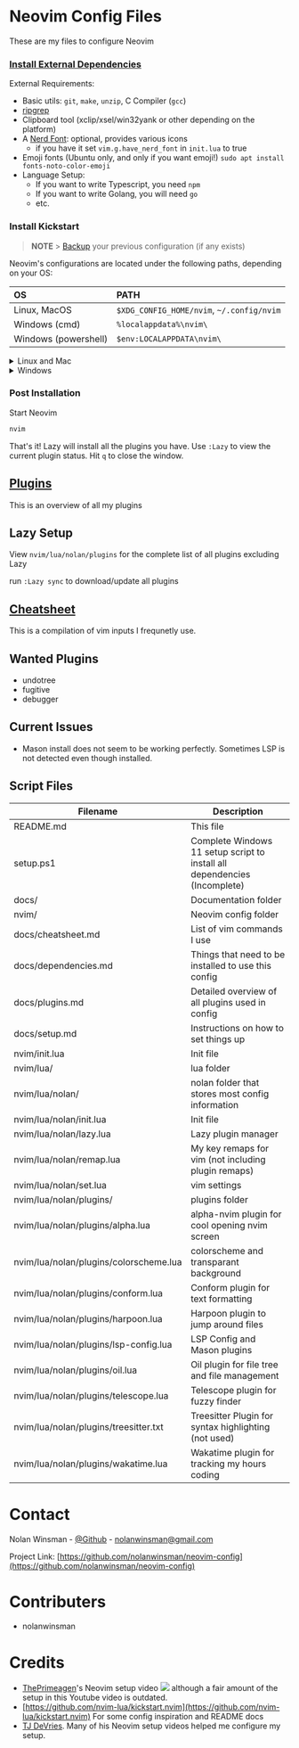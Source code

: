 # Neovim Config Files

These are my files to configure Neovim

### [Install External Dependencies](docs/setup.md)

External Requirements:

- Basic utils: `git`, `make`, `unzip`, C Compiler (`gcc`)
- [ripgrep](https://github.com/BurntSushi/ripgrep#installation)
- Clipboard tool (xclip/xsel/win32yank or other depending on the platform)
- A [Nerd Font](https://www.nerdfonts.com/): optional, provides various icons
  - if you have it set `vim.g.have_nerd_font` in `init.lua` to true
- Emoji fonts (Ubuntu only, and only if you want emoji!) `sudo apt install fonts-noto-color-emoji`
- Language Setup:
  - If you want to write Typescript, you need `npm`
  - If you want to write Golang, you will need `go`
  - etc.

### Install Kickstart

> **NOTE** > [Backup](#FAQ) your previous configuration (if any exists)

Neovim's configurations are located under the following paths, depending on your OS:

| OS                   | PATH                                      |
| :------------------- | :---------------------------------------- |
| Linux, MacOS         | `$XDG_CONFIG_HOME/nvim`, `~/.config/nvim` |
| Windows (cmd)        | `%localappdata%\nvim\`                    |
| Windows (powershell) | `$env:LOCALAPPDATA\nvim\`                 |

<details><summary> Linux and Mac </summary>

```sh
git clone https://github.com/nolanwinsman/nolanw.nvim.git "${XDG_CONFIG_HOME:-$HOME/.config}"/nvim
```

</details>

<details><summary> Windows </summary>

If you're using `cmd.exe`:

```
git clone https://github.com/nolanwinsman/nolanw.nvim.git "%localappdata%\nvim"
```

If you're using `powershell.exe`

```
git clone https://github.com/nolanwinsman/nolanw.nvim.git "${env:LOCALAPPDATA}\nvim"
```

</details>

### Post Installation

Start Neovim

```sh
nvim
```

That's it! Lazy will install all the plugins you have. Use `:Lazy` to view
the current plugin status. Hit `q` to close the window.

## [Plugins](docs/plugins.md)

This is an overview of all my plugins

## Lazy Setup

View `nvim/lua/nolan/plugins` for the complete list of all plugins excluding Lazy

run `:Lazy sync` to download/update all plugins

## [Cheatsheet](docs/cheatsheet.md)

This is a compilation of vim inputs I frequnetly use.

## Wanted Plugins

- undotree
- fugitive
- debugger

## Current Issues

- Mason install does not seem to be working perfectly. Sometimes LSP is not detected even though installed.

## Script Files

| Filename                               | Description                                                               |
| -------------------------------------- | ------------------------------------------------------------------------- |
| README.md                              | This file                                                                 |
| setup.ps1                              | Complete Windows 11 setup script to install all dependencies (Incomplete) |
| docs/                                  | Documentation folder                                                      |
| nvim/                                  | Neovim config folder                                                      |
| docs/cheatsheet.md                     | List of vim commands I use                                                |
| docs/dependencies.md                   | Things that need to be installed to use this config                       |
| docs/plugins.md                        | Detailed overview of all plugins used in config                           |
| docs/setup.md                          | Instructions on how to set things up                                      |
| nvim/init.lua                          | Init file                                                                 |
| nvim/lua/                              | lua folder                                                                |
| nvim/lua/nolan/                        | nolan folder that stores most config information                          |
| nvim/lua/nolan/init.lua                | Init file                                                                 |
| nvim/lua/nolan/lazy.lua                | Lazy plugin manager                                                       |
| nvim/lua/nolan/remap.lua               | My key remaps for vim (not including plugin remaps)                       |
| nvim/lua/nolan/set.lua                 | vim settings                                                              |
| nvim/lua/nolan/plugins/                | plugins folder                                                            |
| nvim/lua/nolan/plugins/alpha.lua       | alpha-nvim plugin for cool opening nvim screen                            |
| nvim/lua/nolan/plugins/colorscheme.lua | colorscheme and transparant background                                    |
| nvim/lua/nolan/plugins/conform.lua     | Conform plugin for text formatting                                        |
| nvim/lua/nolan/plugins/harpoon.lua     | Harpoon plugin to jump around files                                       |
| nvim/lua/nolan/plugins/lsp-config.lua  | LSP Config and Mason plugins                                              |
| nvim/lua/nolan/plugins/oil.lua         | Oil plugin for file tree and file management                              |
| nvim/lua/nolan/plugins/telescope.lua   | Telescope plugin for fuzzy finder                                         |
| nvim/lua/nolan/plugins/treesitter.txt  | Treesitter Plugin for syntax highlighting (not used)                      |
| nvim/lua/nolan/plugins/wakatime.lua    | Wakatime plugin for tracking my hours coding                              |

# Contact

Nolan Winsman - [@Github](https://github.com/nolanwinsman) - nolanwinsman@gmail.com

Project Link: [https://github.com/nolanwinsman/neovim-config](https://github.com/nolanwinsman/neovim-config)

# Contributers

- nolanwinsman

# Credits

- [ThePrimeagen](https://www.youtube.com/@ThePrimeagen)'s Neovim setup video ![](https://www.youtube.com/watch?v=w7i4amO_zaE) although a fair amount of the setup in this Youtube video is outdated.
- [https://github.com/nvim-lua/kickstart.nvim](https://github.com/nvim-lua/kickstart.nvim) For some config inspiration and README docs
- [TJ DeVries](https://www.youtube.com/@teej_dv). Many of his Neovim setup videos helped me configure my setup.
